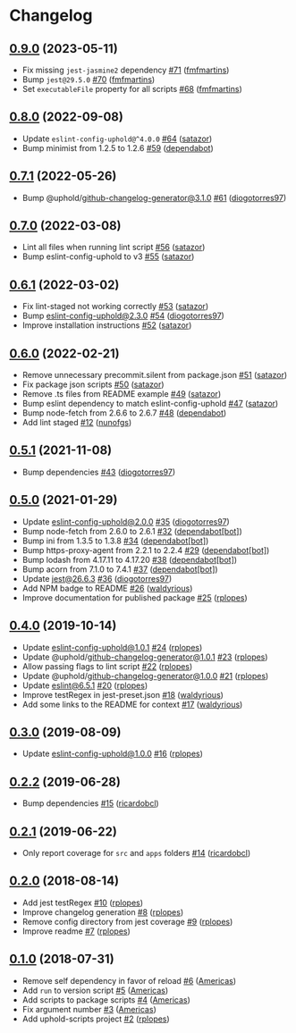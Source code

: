 # Changelog

## [0.9.0](https://github.com/uphold/uphold-scripts/releases/tag/v0.9.0) (2023-05-11)
- Fix missing `jest-jasmine2` dependency [\#71](https://github.com/uphold/uphold-scripts/pull/71) ([fmfmartins](https://github.com/fmfmartins))
- Bump `jest@29.5.0` [\#70](https://github.com/uphold/uphold-scripts/pull/70) ([fmfmartins](https://github.com/fmfmartins))
- Set `executableFile` property for all scripts [\#68](https://github.com/uphold/uphold-scripts/pull/68) ([fmfmartins](https://github.com/fmfmartins))

## [0.8.0](https://github.com/uphold/uphold-scripts/releases/tag/v0.8.0) (2022-09-08)
- Update `eslint-config-uphold@^4.0.0` [\#64](https://github.com/uphold/uphold-scripts/pull/64) ([satazor](https://github.com/satazor))
- Bump minimist from 1.2.5 to 1.2.6 [\#59](https://github.com/uphold/uphold-scripts/pull/59) ([dependabot](https://github.com/apps/dependabot))

## [0.7.1](https://github.com/uphold/uphold-scripts/releases/tag/v0.7.1) (2022-05-26)
- Bump @uphold/github-changelog-generator@3.1.0 [\#61](https://github.com/uphold/uphold-scripts/pull/61) ([diogotorres97](https://github.com/diogotorres97))

## [0.7.0](https://github.com/uphold/uphold-scripts/releases/tag/v0.7.0) (2022-03-08)
- Lint all files when running lint script [\#56](https://github.com/uphold/uphold-scripts/pull/56) ([satazor](https://github.com/satazor))
- Bump eslint-config-uphold to v3 [\#55](https://github.com/uphold/uphold-scripts/pull/55) ([satazor](https://github.com/satazor))

## [0.6.1](https://github.com/uphold/uphold-scripts/releases/tag/v0.6.1) (2022-03-02)
- Fix lint-staged not working correctly [\#53](https://github.com/uphold/uphold-scripts/pull/53) ([satazor](https://github.com/satazor))
- Bump eslint-config-uphold@2.3.0 [\#54](https://github.com/uphold/uphold-scripts/pull/54) ([diogotorres97](https://github.com/diogotorres97))
- Improve installation instructions [\#52](https://github.com/uphold/uphold-scripts/pull/52) ([satazor](https://github.com/satazor))

## [0.6.0](https://github.com/uphold/uphold-scripts/releases/tag/v0.6.0) (2022-02-21)
- Remove unnecessary precommit.silent from package.json [\#51](https://github.com/uphold/uphold-scripts/pull/51) ([satazor](https://github.com/satazor))
- Fix package json scripts [\#50](https://github.com/uphold/uphold-scripts/pull/50) ([satazor](https://github.com/satazor))
- Remove .ts files from README example [\#49](https://github.com/uphold/uphold-scripts/pull/49) ([satazor](https://github.com/satazor))
- Bump eslint dependency to match eslint-config-uphold [\#47](https://github.com/uphold/uphold-scripts/pull/47) ([satazor](https://github.com/satazor))
- Bump node-fetch from 2.6.6 to 2.6.7 [\#48](https://github.com/uphold/uphold-scripts/pull/48) ([dependabot](https://github.com/apps/dependabot))
- Add lint staged [\#12](https://github.com/uphold/uphold-scripts/pull/12) ([nunofgs](https://github.com/nunofgs))

## [0.5.1](https://github.com/uphold/uphold-scripts/releases/tag/v0.5.1) (2021-11-08)
- Bump dependencies [\#43](https://github.com/uphold/uphold-scripts/pull/43) ([diogotorres97](https://github.com/diogotorres97))

## [0.5.0](https://github.com/uphold/uphold-scripts/releases/tag/v0.5.0) (2021-01-29)
- Update eslint-config-uphold@2.0.0 [\#35](https://github.com/uphold/uphold-scripts/pull/35) ([diogotorres97](https://github.com/diogotorres97))
- Bump node-fetch from 2.6.0 to 2.6.1 [\#32](https://github.com/uphold/uphold-scripts/pull/32) ([dependabot[bot]](https://github.com/apps/dependabot))
- Bump ini from 1.3.5 to 1.3.8 [\#34](https://github.com/uphold/uphold-scripts/pull/34) ([dependabot[bot]](https://github.com/apps/dependabot))
- Bump https-proxy-agent from 2.2.1 to 2.2.4 [\#29](https://github.com/uphold/uphold-scripts/pull/29) ([dependabot[bot]](https://github.com/apps/dependabot))
- Bump lodash from 4.17.11 to 4.17.20 [\#38](https://github.com/uphold/uphold-scripts/pull/38) ([dependabot[bot]](https://github.com/apps/dependabot))
- Bump acorn from 7.1.0 to 7.4.1 [\#37](https://github.com/uphold/uphold-scripts/pull/37) ([dependabot[bot]](https://github.com/apps/dependabot))
- Update jest@26.6.3 [\#36](https://github.com/uphold/uphold-scripts/pull/36) ([diogotorres97](https://github.com/diogotorres97))
- Add NPM badge to README [\#26](https://github.com/uphold/uphold-scripts/pull/26) ([waldyrious](https://github.com/waldyrious))
- Improve documentation for published package [\#25](https://github.com/uphold/uphold-scripts/pull/25) ([rplopes](https://github.com/rplopes))

## [0.4.0](https://github.com/uphold/uphold-scripts/releases/tag/v0.4.0) (2019-10-14)
- Update eslint-config-uphold@1.0.1 [\#24](https://github.com/uphold/uphold-scripts/pull/24) ([rplopes](https://github.com/rplopes))
- Update @uphold/github-changelog-generator@1.0.1 [\#23](https://github.com/uphold/uphold-scripts/pull/23) ([rplopes](https://github.com/rplopes))
- Allow passing flags to lint script [\#22](https://github.com/uphold/uphold-scripts/pull/22) ([rplopes](https://github.com/rplopes))
- Update @uphold/github-changelog-generator@1.0.0 [\#21](https://github.com/uphold/uphold-scripts/pull/21) ([rplopes](https://github.com/rplopes))
- Update eslint@6.5.1 [\#20](https://github.com/uphold/uphold-scripts/pull/20) ([rplopes](https://github.com/rplopes))
- Improve testRegex in jest-preset.json [\#18](https://github.com/uphold/uphold-scripts/pull/18) ([waldyrious](https://github.com/waldyrious))
- Add some links to the README for context [\#17](https://github.com/uphold/uphold-scripts/pull/17) ([waldyrious](https://github.com/waldyrious))

## [0.3.0](https://github.com/uphold/uphold-scripts/releases/tag/v0.3.0) (2019-08-09)
- Update eslint-config-uphold@1.0.0 [\#16](https://github.com/uphold/uphold-scripts/pull/16) ([rplopes](https://github.com/rplopes))

## [0.2.2](https://github.com/uphold/uphold-scripts/releases/tag/v0.2.2) (2019-06-28)
- Bump dependencies [\#15](https://github.com/uphold/uphold-scripts/pull/15) ([ricardobcl](https://github.com/ricardobcl))

## [0.2.1](https://github.com/uphold/uphold-scripts/releases/tag/v0.2.1) (2019-06-22)
- Only report coverage for `src` and `apps` folders [\#14](https://github.com/uphold/uphold-scripts/pull/14) ([ricardobcl](https://github.com/ricardobcl))

## [0.2.0](https://github.com/uphold/uphold-scripts/releases/tag/v0.2.0) (2018-08-14)
- Add jest testRegex [\#10](https://github.com/uphold/uphold-scripts/pull/10) ([rplopes](https://github.com/rplopes))
- Improve changelog generation [\#8](https://github.com/uphold/uphold-scripts/pull/8) ([rplopes](https://github.com/rplopes))
- Remove config directory from jest coverage [\#9](https://github.com/uphold/uphold-scripts/pull/9) ([rplopes](https://github.com/rplopes))
- Improve readme [\#7](https://github.com/uphold/uphold-scripts/pull/7) ([rplopes](https://github.com/rplopes))

## [0.1.0](https://github.com/uphold/uphold-scripts/releases/tag/v0.1.0) (2018-07-31)
- Remove self dependency in favor of reload [\#6](https://github.com/uphold/uphold-scripts/pull/6) ([Americas](https://github.com/Americas))
- Add `run` to version script [\#5](https://github.com/uphold/uphold-scripts/pull/5) ([Americas](https://github.com/Americas))
- Add scripts to package scripts [\#4](https://github.com/uphold/uphold-scripts/pull/4) ([Americas](https://github.com/Americas))
- Fix argument number [\#3](https://github.com/uphold/uphold-scripts/pull/3) ([Americas](https://github.com/Americas))
- Add uphold-scripts project [\#2](https://github.com/uphold/uphold-scripts/pull/2) ([rplopes](https://github.com/rplopes))
